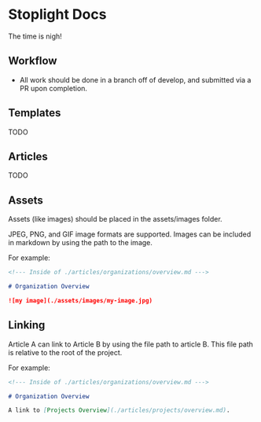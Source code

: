 # Stoplight Docs

The time is nigh!

## Workflow

* All work should be done in a branch off of develop, and submitted via a PR upon completion.

## Templates

TODO

## Articles

TODO

## Assets

Assets (like images) should be placed in the assets/images folder.

JPEG, PNG, and GIF image formats are supported. Images can be included in markdown by using the path to the image.

For example:

```markdown
<!--- Inside of ./articles/organizations/overview.md --->

# Organization Overview

![my image](./assets/images/my-image.jpg)
```

## Linking

Article A can link to Article B by using the file path to article B. This file path is relative to the root of the project.

For example:

```markdown
<!--- Inside of ./articles/organizations/overview.md --->

# Organization Overview

A link to [Projects Overview](./articles/projects/overview.md).
```
